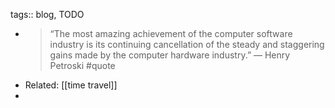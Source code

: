 tags:: blog, TODO

- > “The most amazing achievement of the computer software industry is its continuing cancellation of the steady and staggering gains made by the computer hardware industry.” — Henry Petroski #quote
- Related: [[time travel]]
-